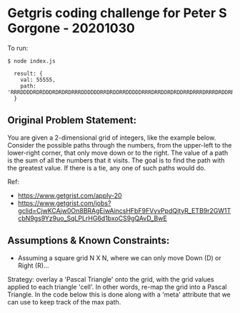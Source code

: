 #  Getgris coding challenge for Peter S Gorgone - 20201030

To run:
```
$ node index.js

  result: {
    val: 55555,
    path: 'RRRDDDDRDRDDDRDRDRDRRRDDDDDDRRDRDDRRDDDDDRRRDRRDDRDRDDRRDRRRDRRRDRDDRRRDRRDRRDRDRRDDDDRDDRDDRDRRRR'
  }
```

## Original Problem Statement:

You are given a 2-dimensional grid of integers, like the example below. Consider the possible 
paths through the numbers, from the upper-left to the lower-right corner, that only move 
down or to the right. The value of a path is the sum of all the numbers that 
it visits. The goal is to find the path with the greatest value. If there is a tie, 
any one of such paths would do.

Ref: 
* https://www.getgrist.com/apply-20
* https://www.getgrist.com/jobs?gclid=CjwKCAjw0On8BRAgEiwAincsHFbF9FVvvPpdQjtyR_ETB9r2GW1TcbN9gs9Yz9uo_SqLPLrHG6d1bxoCS9gQAvD_BwE


## Assumptions & Known Constraints:
* Assuming a square grid N X N, where we can only move Down (D) or Right (R)...

Strategy: overlay a 'Pascal Triangle' onto the grid, with the grid values applied to each triangle 'cell'.  In other words, re-map the grid into a Pascal Triangle. In the code below this is done along with a 'meta' attribute that we can use to keep track of the max path.

